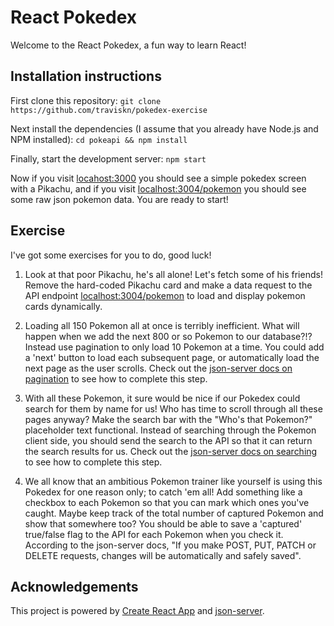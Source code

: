 # React Pokedex
Welcome to the React Pokedex, a fun way to learn React!

## Installation instructions

First clone this repository:
`git clone https://github.com/traviskn/pokedex-exercise`

Next install the dependencies (I assume that you already have Node.js and NPM installed):
`cd pokeapi && npm install`

Finally, start the development server:
`npm start`

Now if you visit [locahost:3000](localhost:3000) you should see a simple pokedex screen with a Pikachu,
and if you visit [localhost:3004/pokemon](localhost:3004/pokemon) you should see some raw json pokemon data.  You are ready to start!


## Exercise

I've got some exercises for you to do, good luck!

1. Look at that poor Pikachu, he's all alone!  Let's fetch some of his friends!
Remove the hard-coded Pikachu card and make a data request to the API endpoint [localhost:3004/pokemon](localhost:3004/pokemon) to load and display pokemon cards dynamically.

2. Loading all 150 Pokemon all at once is terribly inefficient.  What will happen
when we add the next 800 or so Pokemon to our database?!?  Instead use pagination
to only load 10 Pokemon at a time. You could add a 'next' button to load each
subsequent page, or automatically load the next page as the user scrolls. Check out the
[json-server docs on pagination](https://github.com/typicode/json-server#paginate) to see how to complete this step.

3. With all these Pokemon, it sure would be nice if our Pokedex could search for
them by name for us! Who has time to scroll through all these pages anyway?  Make
the search bar with the "Who's that Pokemon?" placeholder text functional.
Instead of searching through the Pokemon client side, you should send the search
to the API so that it can return the search results for us. Check out the [json-server docs on searching](https://github.com/typicode/json-server#full-text-search)
to see how to complete this step.

4. We all know that an ambitious Pokemon trainer like yourself is using this Pokedex for
one reason only; to catch 'em all! Add something like a checkbox to each Pokemon
so that you can mark which ones you've caught.  Maybe keep track of the total number
of captured Pokemon and show that somewhere too?  You should be able to save a 'captured' true/false flag
to the API for each Pokemon when you check it. According to the json-server docs,
"If you make POST, PUT, PATCH or DELETE requests, changes will be automatically and safely saved".

## Acknowledgements
This project is powered by [Create React App](https://github.com/facebookincubator/create-react-app) and [json-server](https://github.com/typicode/json-server).


